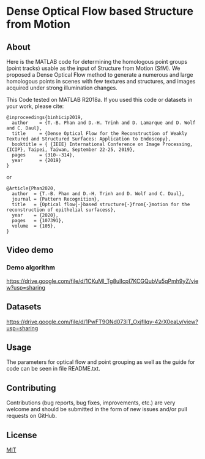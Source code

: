 # Dense Optical Flow based Structure from Motion

## About
Here is the MATLAB code for determining the homologous point groups (point tracks) usable as the input of Structure from Motion (SfM). We proposed a Dense Optical Flow method to generate a numerous and large homologous points in scenes with few textures and structures, and images acquired under strong illumination changes.

This Code tested on MATLAB R2018a.  If you used this code or datasets in your work, please cite:
```
@inproceedings{binhicip2019,
  author    = {T.-B. Phan and D.-H. Trinh and D. Lamarque and D. Wolf and C. Daul},
  title     = {Dense Optical Flow for the Reconstruction of Weakly Textured and Structured Surfaces: Application to Endoscopy},
  booktitle = { {IEEE} International Conference on Image Processing, {ICIP}, Taipei, Taiwan, September 22-25, 2019},
  pages     = {310--314},
  year      = {2019}
}
```
or 
```
@Article{Phan2020,
  author  = {T.-B. Phan and D.-H. Trinh and D. Wolf and C. Daul},
  journal = {Pattern Recognition},
  title   = {Optical flow{-}based structure{-}from{-}motion for the reconstruction of epithelial surfacess},
  year    = {2020},
  pages   = {107391},
  volume  = {105},
}
```
## Video demo
### Demo algorithm
https://drive.google.com/file/d/1CKuMI_Tg8uIIcpI7KCGQubVu5qPmh9yZ/view?usp=sharing

## Datasets
https://drive.google.com/file/d/1PwFT9ONd073lT_OxjflIqy-42rX0eaLy/view?usp=sharing

## Usage

The parameters for optical flow and point grouping as well as the guide for code can be seen in file README.txt.

## Contributing

Contributions (bug reports, bug fixes, improvements, etc.) are very welcome and should be submitted in the form of new issues and/or pull requests on GitHub.

## License

[MIT](https://choosealicense.com/licenses/mit/)
